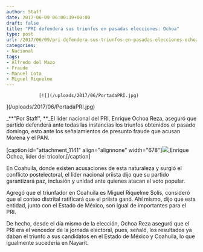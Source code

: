 ```yaml
---
author: Staff
date: 2017-06-09 06:00:39+00:00
draft: false
title: "PRI defenderá sus triunfos en pasadas elecciones: Ochoa"
type: post
url: /2017/06/09/pri-defendera-sus-triunfos-en-pasadas-elecciones-ochoa/
categories:
- Nacional
tags:
- Alfredo del Mazo
- Fraude
- Manuel Cota
- Miguel Riquelme
---
```



				[![](/uploads/2017/06/PortadaPRI.jpg)
](/uploads/2017/06/PortadaPRI.jpg)

_**"Por Staff", **_El líder nacional del PRI, Enrique Ochoa Reza, aseguró que partido defenderá ante todas las instancias los triunfos obtenidos el pasado domingo, esto ante los señalamientos de presunto fraude que acusan Morena y el PAN.

[caption id="attachment_1141" align="alignnone" width="678"][![](/uploads/2017/06/OchoaReza.jpg)
](/uploads/2017/06/OchoaReza.jpg) Enrique Ochoa, líder del tricolor.[/caption]

En Coahuila, donde existen acusaciones de esta naturaleza y surgió el conflicto postelectoral, el líder nacional priista dijo que su partido garantizará paz, inclusión y unidad ante quienes atacan el voto popular.

Agregó que el triunfador en Coahuila es Miguel Riquelme Solís, consideró que el conteo distrital ratificará que el priista ganó. Ahí mismo, dijo que esta entidad, junto con el Estado de México, son igual de importantes para el PRI.

De hecho, desde el día mismo de la elección, Ochoa Reza aseguró que el PRI era el vencedor de la jornada electoral, pues, señaló, los resultados ya daban el triunfo a sus candidatos en el Estado de México y Coahuila, lo que igualmente sucedería en Nayarit.		
